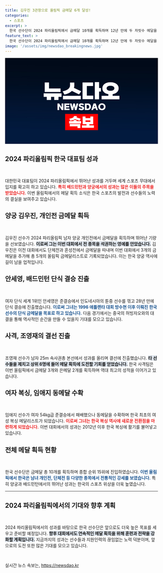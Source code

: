 ```yaml
---
title: 김우진 3관왕으로 올림픽 금메달 6개 달성!
categories:
  - 스포츠
excerpt: >
  한국 선수단이 2024 파리올림픽에서 금메달 10개를 획득하며 12년 만에 두 자릿수 메달을 달성했다. 특히, 안세영은 28년 만의 배드민턴 단식 결승 진출로 금메달에 도전한다. 혈전끝에 김우진은 양궁 3관왕에 등극하며 한국 양궁의 위상을 높였다.
feature_text: >
  한국 선수단이 2024 파리올림픽에서 금메달 10개를 획득하며 12년 만에 두 자릿수 메달을 달성했다. 특히, 안세영은 28년 만의 배드민턴 단식 결승 진출로 금메달에 도전한다. 혈전끝에 김우진은 양궁 3관왕에 등극하며 한국 양궁의 위상을 높였다.
image: '/assets/img/newsdao_breakingnews.jpg'
---
```


<p><img src="/assets/img/newsdao_breakingnews.jpg" alt="cryptoinkorea 속보" /></p>

<h2 data-ke-size="size26">2024 파리올림픽 한국 대표팀 성과</h2>

<p data-ke-size="size16">&nbsp;</p>

<p>대한민국 대표팀이 2024 파리올림픽에서 뛰어난 성과를 거두며 세계 스포츠 무대에서 입지를 확고히 하고 있습니다. <b><span style="color: #ee2323;">특히 배드민턴과 양궁에서의 성과는 많은 이들의 주목을 받았습니다.</span></b> 이번 올림픽에서의 메달 획득 소식은 한국 스포츠의 발전과 선수들의 노력의 결실을 보여주고 있습니다.</p>

<h2 data-ke-size="size26">양궁 김우진, 개인전 금메달 획득</h2>

<p data-ke-size="size16">&nbsp;</p>

<p>김우진 선수가 2024 파리올림픽 남자 양궁 개인전에서 금메달을 획득하며 뛰어난 기량을 선보였습니다. <b><span style="background-color: #21538527;">이로써 그는 이번 대회에서 전 종목을 석권하는 영예를 안았습니다.</span></b> 김우진은 이전 대회에서도 단체전과 혼성전에서 금메달을 따내며 이번 대회에서 3개의 금메달을 추가해 총 5개의 올림픽 금메달리스트로 기록되었습니다. 이는 한국 양궁 역사에 길이 남을 업적입니다.</p>

<h2 data-ke-size="size26">안세영, 배드민턴 단식 결승 진출</h2>

<p data-ke-size="size16">&nbsp;</p>

<p>여자 단식 세계 1위인 안세영은 준결승에서 인도네시아의 툰중 선수를 꺾고 28년 만에 단식 결승에 진출했습니다. <b><span style="color: #1a5490;">이로써 그녀는 1996 애틀랜타 대회 방수현 이후 이뤄진 한국 선수의 단식 금메달을 목표로 하고 있습니다.</span></b> 다음 경기에서는 중국의 허빙자오와의 대결을 통해 역사적인 순간을 만들 수 있을지 기대를 모으고 있습니다.</p>

<h2 data-ke-size="size26">사격, 조영재의 결선 진출</h2>

<p data-ke-size="size16">&nbsp;</p>

<p>조영재 선수가 남자 25m 속사권총 본선에서 성과를 올리며 결선에 진출했습니다. <b><span style="background-color: #21538527;">타 선수들을 제치고 상위 6명에 들어 메달 획득에 도전할 기회를 얻었습니다.</span></b> 한국 사격팀은 이번 올림픽에서 금메달 3개와 은메달 2개를 획득하며 역대 최고의 성적을 이어가고 있습니다.</p>

<h2 data-ke-size="size26">여자 복싱, 임애지 동메달 수확</h2>

<p data-ke-size="size16">&nbsp;</p>

<p>임애지 선수가 여자 54kg급 준결승에서 패배했으나 동메달을 수확하며 한국 최초의 여성 복싱 메달리스트가 되었습니다. <b><span style="color: #ee2323;">이로써 그녀는 한국 복싱 역사에 새로운 전환점을 마련하게 되었습니다.</span></b> 이번 대회에서의 성과는 2012년 이후 한국 복싱에 활기를 불어넣고 있습니다.</p>

<h2 data-ke-size="size26">전체 메달 획득 현황</h2>

<p data-ke-size="size16">&nbsp;</p>

<p>한국 선수단은 금메달 총 10개를 획득하며 종합 순위 15위에 진입하였습니다. <b><span style="color: #1a5490;">이번 올림픽에서 한국은 남녀 개인전, 단체전 등 다양한 종목에서 전통적인 강세를 보였습니다.</span></b> 특히 양궁과 배드민턴에서의 뛰어난 성과는 한국의 스포츠 위상을 더욱 높였습니다.</p>

<hr />

<h2 data-ke-size="size26">2024 파리올림픽에서의 기대와 향후 계획</h2>

<p data-ke-size="size16">&nbsp;</p>

<p>2024 파리올림픽에서의 성과를 바탕으로 한국 선수단은 앞으로도 더욱 높은 목표를 세우고 준비할 예정입니다. <b><span style="background-color: #21538527;">향후 대회에서도 연속적인 메달 획득을 위해 훈련과 전략을 강화할 계획입니다.</span></b> 지금까지의 성과는 선수들과 지원인력의 끊임없는 노력 덕분이며, 앞으로의 도전 또한 많은 기대를 모으고 있습니다.</p>

<p data-ke-size="size16">&nbsp;</p>
실시간 뉴스 속보는, <a href="https://newsdao.kr" rel="dofollow">https://newsdao.kr</a>


